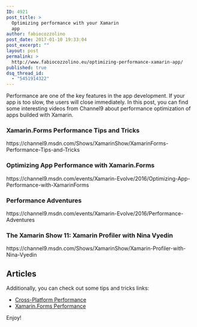 ```yaml
---
ID: 4921
post_title: >
  Optimizing performance with your Xamarin
  app
author: fabiocozzolino
post_date: 2017-01-10 19:33:04
post_excerpt: ""
layout: post
permalink: >
  http://www.fabiocozzolino.eu/optimizing-performance-xamarin-app/
published: true
dsq_thread_id:
  - "5451914322"
---
```

Performance are one of the key features in the app development. If your app is too slow, the users will close immediately. In this post, you can find some interesting videos from Channel9 about performance optimization of apps builded with Xamarin.
<h3>Xamarin.Forms Performance Tips and Tricks</h3>
https://channel9.msdn.com/Shows/XamarinShow/XamarinForms-Performance-Tips-and-Tricks
<h3>Optimizing App Performance with Xamarin.Forms</h3>
https://channel9.msdn.com/events/Xamarin-Evolve/2016/Optimizing-App-Performance-with-XamarinForms
<h3>Performance Adventures</h3>
https://channel9.msdn.com/events/Xamarin-Evolve/2016/Performance-Adventures
<h3>The Xamarin Show 11: Xamarin Profiler with Nina Vyedin</h3>
https://channel9.msdn.com/Shows/XamarinShow/Xamarin-Profiler-with-Nina-Vyedin
<h2>Articles</h2>
Additionally, you can check out some tips and tricks links:
<ul>
 	<li><a href="https://developer.xamarin.com/guides/cross-platform/deployment,_testing,_and_metrics/memory_perf_best_practices/">Cross-Platform Performance</a></li>
 	<li><a href="https://developer.xamarin.com/guides/xamarin-forms/deployment,_testing,_and_metrics/performance/">Xamarin.Forms Performance</a></li>
</ul>
Enjoy!